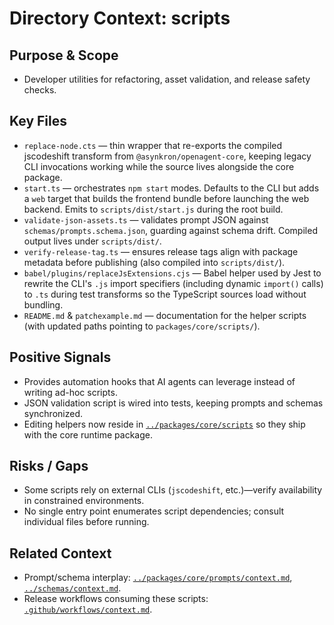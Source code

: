 # Directory Context: scripts

## Purpose & Scope

- Developer utilities for refactoring, asset validation, and release safety checks.

## Key Files

- `replace-node.cts` — thin wrapper that re-exports the compiled jscodeshift transform from `@asynkron/openagent-core`, keeping legacy CLI invocations working while the source lives alongside the core package.
- `start.ts` — orchestrates `npm start` modes. Defaults to the CLI but adds a `web` target that builds the frontend bundle before launching the web backend. Emits to `scripts/dist/start.js` during the root build.
- `validate-json-assets.ts` — validates prompt JSON against `schemas/prompts.schema.json`, guarding against schema drift. Compiled output lives under `scripts/dist/`.
- `verify-release-tag.ts` — ensures release tags align with package metadata before publishing (also compiled into `scripts/dist/`).
- `babel/plugins/replaceJsExtensions.cjs` — Babel helper used by Jest to rewrite the CLI's `.js`
  import specifiers (including dynamic `import()` calls) to `.ts` during test transforms so the
  TypeScript sources load without bundling.
- `README.md` & `patchexample.md` — documentation for the helper scripts (with updated paths pointing to `packages/core/scripts/`).

## Positive Signals

- Provides automation hooks that AI agents can leverage instead of writing ad-hoc scripts.
- JSON validation script is wired into tests, keeping prompts and schemas synchronized.
- Editing helpers now reside in [`../packages/core/scripts`](../packages/core/scripts) so they ship with the core runtime package.

## Risks / Gaps

- Some scripts rely on external CLIs (`jscodeshift`, etc.)—verify availability in constrained environments.
- No single entry point enumerates script dependencies; consult individual files before running.

## Related Context

- Prompt/schema interplay: [`../packages/core/prompts/context.md`](../packages/core/prompts/context.md), [`../schemas/context.md`](../schemas/context.md).
- Release workflows consuming these scripts: [`.github/workflows/context.md`](../.github/workflows/context.md).
